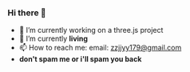 ### Hi there 👋

- 🔭 I’m currently working on a three.js project
- 🌱 I’m currently **living**
- 📫 How to reach me: email: zzjjyy179@gmail.com
- **don't spam me or i'll spam you back**
